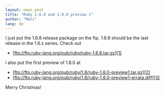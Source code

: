```yaml
---
layout: news_post
title: "Ruby 1.6.8 and 1.8.0 preview 1"
author: "Matz"
lang: de
---
```


I just put the 1.6.8 release package on the ftp. 1.6.8 should be the
last release in the 1.6.x series. Check out

* [ftp://ftp.ruby-lang.org/pub/ruby/ruby-1.6.8.tar.gz][1]

I also put the first preview of 1.8.0 at

* [ftp://ftp.ruby-lang.org/pub/ruby/1.8/ruby-1.8.0-preview1.tar.gz][2]
* [ftp://ftp.ruby-lang.org/pub/ruby/1.8/ruby-1.8.0-preview1-errata.diff][3]

Merry Christmas!



[1]: ftp://ftp.ruby-lang.org/pub/ruby/ruby-1.6.8.tar.gz
[2]: ftp://ftp.ruby-lang.org/pub/ruby/1.8/ruby-1.8.0-preview1.tar.gz
[3]: ftp://ftp.ruby-lang.org/pub/ruby/1.8/ruby-1.8.0-preview1-errata.diff
